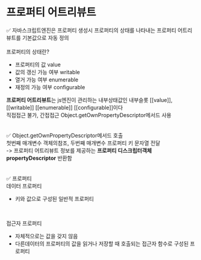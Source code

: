 # 프로퍼티 어트리뷰트
✅ 자바스크립트엔진은 프로퍼티 생성시 프로퍼티의 상태를 나타내는 프로퍼티 어트리뷰트를 기본값으로 자동 정의<br/>
<br/>
프로퍼티의 상태란? 
- 프로퍼티의 값 value
- 값의 갱신 가능 여부 writable
- 열거 가능 여부 enumerable
- 재정의 가능 여부 configurable

<b>프로퍼티 어트리뷰트</b>는 js엔진이 관리하는 내부상태값인 내부슬롯 [[value]], [[writable]] [[enumerable]] [[configurable]]이다 <br/>
직접접근 불가, 간접접근 Object.getOwnPropertyDescriptor메서드 사용<br/>
 <br/>
 <br/>
✅ Object.getOwnPropertyDescriptor메서드 호출<br/>
첫번째 매개변수 객체의참조, 두번째 매개변수 프로퍼티 키 문자열 전달 <br/>
-> 프로퍼티 어트리뷰트 정보를 제공하는 <b>프로퍼티 디스크립터객체 propertyDescriptor</b> 반환함<br/>
 <br/>
 <br/>
✅ 프로퍼티<br/>
데이터 프로퍼티
- 키와 값으로 구성된 일반적 프로퍼티<br/>
<br/>

접근자 프로퍼티
- 자체적으로는 값을 갖지 않음
- 다른데이터의 프로퍼티의 값을 읽거나 저장할 때 호출되는 접근자 함수로 구성된 프로퍼티
